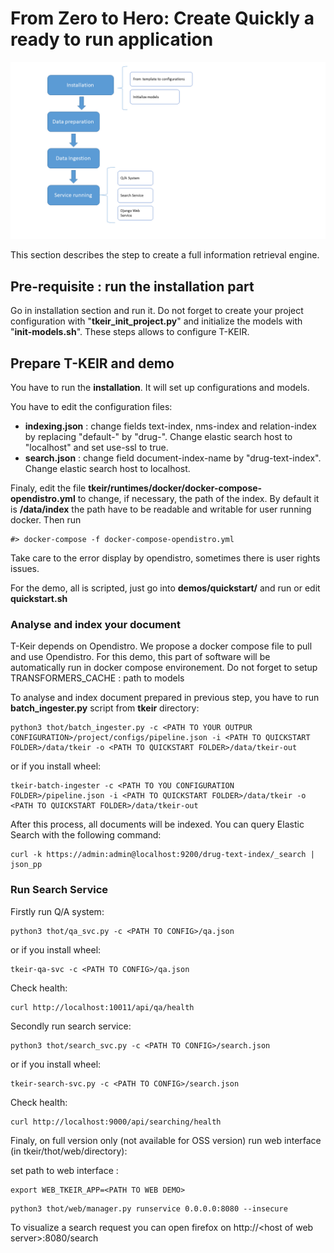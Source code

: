 # From Zero to Hero: Create Quickly a ready to run application

![Screenshot](resources/images/doc-tkeir-quickstart-flow.png)


This section describes the step to create a full information retrieval engine.

## Pre-requisite : run the installation part

Go in installation section and run it.
Do not forget to create your project configuration with "**tkeir_init_project.py**" and initialize the models with "**init-models.sh**". These steps allows to configure T-KEIR.

## Prepare T-KEIR and demo

You have to run the **installation**. It will set up configurations and models.

You have to edit the configuration files:

* **indexing.json** : change fields text-index, nms-index and relation-index by replacing "default-" by "drug-". Change elastic search host to "localhost" and set use-ssl to true.
* **search.json** : change field document-index-name by "drug-text-index". Change elastic search host to localhost.

Finaly, edit the file **tkeir/runtimes/docker/docker-compose-opendistro.yml** to change, if necessary, the path of the index.
By default it is **/data/index** the path have to be readable and writable for user running docker.
Then run

```shell
#> docker-compose -f docker-compose-opendistro.yml
```

Take care to the error display by opendistro, sometimes there is user rights issues.

For the demo, all is scripted, just go into **demos/quickstart/** and run or edit **quickstart.sh**

### Analyse and index your document

T-Keir depends on Opendistro. We propose a docker compose file to pull and use Opendistro. For this demo, this part of software will be automatically run
in docker compose environement.
Do not forget to setup TRANSFORMERS_CACHE : path to models

To analyse and index document prepared in previous step, you have to run **batch_ingester.py** script from **tkeir** directory:

```shell
python3 thot/batch_ingester.py -c <PATH TO YOUR OUTPUR CONFIGURATION>/project/configs/pipeline.json -i <PATH TO QUICKSTART FOLDER>/data/tkeir -o <PATH TO QUICKSTART FOLDER>/data/tkeir-out
```

or if you install wheel:

```shell
tkeir-batch-ingester -c <PATH TO YOU CONFIGURATION FOLDER>/pipeline.json -i <PATH TO QUICKSTART FOLDER>/data/tkeir -o <PATH TO QUICKSTART FOLDER>/data/tkeir-out
```


After this process, all documents will be indexed. You can query Elastic Search with the following command:

```shell
curl -k https://admin:admin@localhost:9200/drug-text-index/_search | json_pp
```

### Run Search Service

Firstly run Q/A system:

```shell
python3 thot/qa_svc.py -c <PATH TO CONFIG>/qa.json
```

or if you install wheel:

```shell
tkeir-qa-svc -c <PATH TO CONFIG>/qa.json
```


Check health:

```shell
curl http://localhost:10011/api/qa/health
```

Secondly run search service:

```shell
python3 thot/search_svc.py -c <PATH TO CONFIG>/search.json
```

or if you install wheel:

```shell
tkeir-search-svc.py -c <PATH TO CONFIG>/search.json
```

Check health:

```shell
curl http://localhost:9000/api/searching/health
```

Finaly, on full version only (not available for OSS version) run web interface (in tkeir/thot/web/directory):

set path to web interface :

```shell
export WEB_TKEIR_APP=<PATH TO WEB DEMO>
```

```shell
python3 thot/web/manager.py runservice 0.0.0.0:8080 --insecure
```

To visualize a search request you can open firefox on http://<host of web server\>:8080/search

